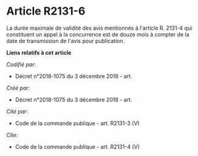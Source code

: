 # Article R2131-6

La durée maximale de validité des avis mentionnés à l'article R. 2131-4 qui constituent un appel à la concurrence est de
douze mois à compter de la date de transmission de l'avis pour publication.

**Liens relatifs à cet article**

_Codifié par_:

  - Décret n°2018-1075 du 3 décembre 2018 - art.

_Créé par_:

  - Décret n°2018-1075 du 3 décembre 2018 - art.

_Cité par_:

  - Code de la commande publique - art. R2131-3 (V)

_Cite_:

  - Code de la commande publique - art. R2131-4 (V)
